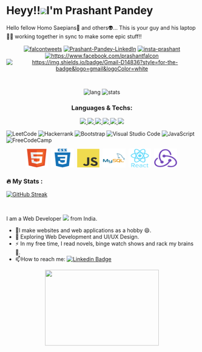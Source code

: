 
# Heyy!!<img src="https://media.giphy.com/media/hvRJCLFzcasrR4ia7z/giphy.gif" width="30px"/>I'm Prashant Pandey
Hello fellow Homo Saepians🧑 and others👽... This is your guy and his laptop🧑‍💻 working together in sync to make some epic stuff!! 

<p align="center">
<a href="https://https://twitter.com/" target="blank"><img align="center" src="https://raw.githubusercontent.com/rahuldkjain/github-profile-readme-generator/master/src/images/icons/Social/twitter.svg" alt="falcontweets" height="30" width="80" /></a>
<a href="https://www.linkedin.com/in/prashant-pandey-5350211a2" target="blank"><img align="center" src="https://raw.githubusercontent.com/rahuldkjain/github-profile-readme-generator/master/src/images/icons/Social/linked-in-alt.svg" alt="Prashant-Pandey-LinkedIn" height="30" width="80" /></a>
<a href="https://https://www.instagram.com/_prashhhant/" target="blank"><img align="center" src="https://raw.githubusercontent.com/rahuldkjain/github-profile-readme-generator/master/src/images/icons/Social/instagram.svg" alt="insta-prashant" height="30" width="80" /></a>
  <a href="https://https://www.facebook.com/prashantfalcon" target="blank"><img align="center" src="https://raw.githubusercontent.com/rahuldkjain/github-profile-readme-generator/master/src/images/icons/Social/facebook.svg" alt="https://www.facebook.com/prashantfalcon" height="30" width="80" /></a> 
  <a href = "mailto:yofalcon98@gmail.com"><img align="center" src="https://camo.githubusercontent.com/571384769c09e0c66b45e39b5be70f68f552db3e2b2311bc2064f0d4a9f5983b/68747470733a2f2f696d672e736869656c64732e696f2f62616467652f476d61696c2d4431343833363f7374796c653d666f722d7468652d6261646765266c6f676f3d676d61696c266c6f676f436f6c6f723d7768697465" alt="
https://img.shields.io/badge/Gmail-D14836?style=for-the-badge&logo=gmail&logoColor=white" height="30" width="80" /></a>
</p>

<div align="center">
<img src="https://komarev.com/ghpvc/?username=Falcon00007&style=flat-square&color=blue" alt=""/>
</div>
<p align="center">
    <img  src="https://github-readme-stats.vercel.app/api/top-langs?username=Falcon00007&show_icons=true&locale=en&layout=compact" width="49%" alt="lang" />
    <img  src="https://github-readme-stats.vercel.app/api?username=Falcon00007&show_icons=true&locale=en" alt="stats" width="50%" /></p>
  </p>

<h3 align="center">Languages & Techs:</h3>
<p align="center">  
  
   <a href="https://www.w3schools.com/html">
<img  src="https://readme-components.vercel.app/api?component=logo&fill=black&logo=html5&svgfill=f06629">
</a>
  <a href="https://www.w3schools.com/css/">
<img  src="https://readme-components.vercel.app/api?component=logo&fill=black&logo=CSS3&svgfill=028dd1">
</a>
  <a href="https://developer.mozilla.org/en-US/docs/Web/JavaScript">
<img  src="https://readme-components.vercel.app/api?component=logo&fill=black&logo=javascript&svgfill=f6df1c">
</a>
<a href="https://reactjs.org/">
 <img  src="https://readme-components.vercel.app/api?component=logo&fill=black&logo=react&animation=spin&svgfill=15d8fe">  
 </a>
 <a href="https://nodejs.org">
 <img  src="https://readme-components.vercel.app/api?component=logo&fill=black&logo=node.js&svgfill=659b60">
</a>
<a href="https://github.com/">
<img  src="https://readme-components.vercel.app/api?component=logo&fill=black&logo=github">
</a>
</p>

![LeetCode](https://img.shields.io/badge/LeetCode-000000?style=for-the-badge&logo=LeetCode&logoColor=#d16c06)
![Hackerrank](https://img.shields.io/badge/-Hackerrank-2EC866?style=for-the-badge&logo=HackerRank&logoColor=white)
![Bootstrap](https://img.shields.io/badge/bootstrap-%23563D7C.svg?style=for-the-badge&logo=bootstrap&logoColor=white)
![Visual Studio Code](https://img.shields.io/badge/Visual%20Studio%20Code-0078d7.svg?style=for-the-badge&logo=visual-studio-code&logoColor=white)
![JavaScript](https://img.shields.io/badge/javascript-%23323330.svg?style=for-the-badge&logo=javascript&logoColor=%23F7DF1E)
![FreeCodeCamp](https://img.shields.io/badge/Freecodecamp-%23123.svg?&style=for-the-badge&logo=freecodecamp&logoColor=green)

<div align="center">
  <img src="https://github.com/devicons/devicon/blob/master/icons/html5/html5-original.svg" title="HTML5" alt="HTML" width="60" height="50"/>&nbsp;
    <img src="https://github.com/devicons/devicon/blob/master/icons/css3/css3-plain-wordmark.svg"  title="CSS3" alt="CSS" width="60" height="50"/>&nbsp;
  <img src="https://github.com/devicons/devicon/blob/master/icons/javascript/javascript-original.svg" title="JavaScript" alt="JavaScript" width="60" height="50"/>&nbsp;
  <img src="https://github.com/devicons/devicon/blob/master/icons/mysql/mysql-original-wordmark.svg" title="MySQL"  alt="MySQL" width="60" height="50"/>&nbsp;
  <img src="https://github.com/devicons/devicon/blob/master/icons/react/react-original-wordmark.svg" title="React" alt="React" width="60" height="50"/>&nbsp;
  <img src="https://github.com/devicons/devicon/blob/master/icons/redux/redux-original.svg" title="Redux" alt="Redux " width="60" height="50"/>&nbsp;
</div>

### :fire: My Stats :
[![GitHub Streak](http://github-readme-streak-stats.herokuapp.com?user=Falcon00007&theme=dark&background=000000)](https://git.io/streak-stats)

<br>

I am a Web Developer <img src="https://media.giphy.com/media/WUlplcMpOCEmTGBtBW/giphy.gif" width="30"> from India.
- :telescope:I make websites and web applications as a hobby 😄.
- :seedling: Exploring Web Development and UI/UX Design.
- :zap: In my free time, I read novels, binge watch shows and rack my brains🧠.
- :mailbox:How to reach me: [![Linkedin Badge](https://img.shields.io/badge/-Prashant-blue?style=flat&logo=Linkedin&logoColor=white)](https://www.linkedin.com/in/prashant-pandey-5350211a2)

<div align="center">
  <img src="https://media.giphy.com/media/dWesBcTLavkZuG35MI/giphy.gif" width="300" height="200"/>
</div>

